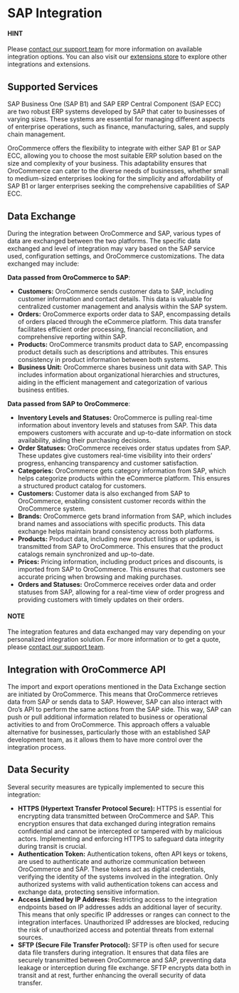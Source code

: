 <a id="integrations-erp-sap"></a>

# SAP Integration

#### HINT
Please <a href="https://oroinc.com/contact-us/" target="_blank">contact our support team</a> for more information on available integration options. You can also visit our <a href="https://extensions.oroinc.com/" target="_blank">extensions store</a> to explore other integrations and extensions.

## Supported Services

SAP Business One (SAP B1) and SAP ERP Central Component (SAP ECC) are two robust ERP systems developed by SAP that cater to businesses of varying sizes. These systems are essential for managing different aspects of enterprise operations, such as finance, manufacturing, sales, and supply chain management.

OroCommerce offers the flexibility to integrate with either SAP B1 or SAP ECC, allowing you to choose the most suitable ERP solution based on the size and complexity of your business. This adaptability ensures that OroCommerce can cater to the diverse needs of businesses, whether small to medium-sized enterprises looking for the simplicity and affordability of SAP B1 or larger enterprises seeking the comprehensive capabilities of SAP ECC.

## Data Exchange

During the integration between OroCommerce and SAP, various types of data are exchanged between the two platforms. The specific data exchanged and level of integration may vary based on the SAP service used, configuration settings, and OroCommerce customizations. The data exchanged may include:

**Data passed from OroCommerce to SAP**:

* **Customers:** OroCommerce sends customer data to SAP, including customer information and contact details. This data is valuable for centralized customer management and analysis within the SAP system.
* **Orders:** OroCommerce exports order data to SAP, encompassing details of orders placed through the eCommerce platform. This data transfer facilitates efficient order processing, financial reconciliation, and comprehensive reporting within SAP.
* **Products:** OroCommerce transmits product data to SAP, encompassing product details such as descriptions and attributes. This ensures consistency in product information between both systems.
* **Business Unit:** OroCommerce shares business unit data with SAP. This includes information about organizational hierarchies and structures, aiding in the efficient management and categorization of various business entities.

**Data passed from SAP to OroCommerce**:

* **Inventory Levels and Statuses:** OroCommerce is pulling real-time information about inventory levels and statuses from SAP. This data empowers customers with accurate and up-to-date information on stock availability, aiding their purchasing decisions.
* **Order Statuses:** OroCommerce receives order status updates from SAP. These updates give customers real-time visibility into their orders’ progress, enhancing transparency and customer satisfaction.
* **Categories:** OroCommerce gets category information from SAP, which helps categorize products within the eCommerce platform. This ensures a structured product catalog for customers.
* **Customers:** Customer data is also exchanged from SAP to OroCommerce, enabling consistent customer records within the OroCommerce system.
* **Brands:** OroCommerce gets brand information from SAP, which includes brand names and associations with specific products. This data exchange helps maintain brand consistency across both platforms.
* **Products:** Product data, including new product listings or updates, is transmitted from SAP to OroCommerce. This ensures that the product catalogs remain synchronized and up-to-date.
* **Prices:** Pricing information, including product prices and discounts, is imported from SAP to OroCommerce. This ensures that customers see accurate pricing when browsing and making purchases.
* **Orders and Statuses:** OroCommerce receives order data and order statuses from SAP, allowing for a real-time view of order progress and providing customers with timely updates on their orders.

#### NOTE
The integration features and data exchanged may vary depending on your personalized integration solution. For more information or to get a quote, please <a href="https://oroinc.com/contact-us/" target="_blank">contact our support team</a>.

## Integration with OroCommerce API

The import and export operations mentioned in the Data Exchange section are initiated by OroCommerce. This means that OroCommerce retrieves data from SAP or sends data to SAP. However, SAP can also interact with Oro’s API to perform the same actions from the SAP side. This way, SAP can push or pull additional information related to business or operational activities to and from OroCommerce. This approach offers a valuable alternative for businesses, particularly those with an established SAP development team, as it allows them to have more control over the integration process.

## Data Security

Several security measures are typically implemented to secure this integration:

* **HTTPS (Hypertext Transfer Protocol Secure):** HTTPS is essential for encrypting data transmitted between OroCommerce and SAP. This encryption ensures that data exchanged during integration remains confidential and cannot be intercepted or tampered with by malicious actors. Implementing and enforcing HTTPS to safeguard data integrity during transit is crucial.
* **Authentication Token:** Authentication tokens, often API keys or tokens, are used to authenticate and authorize communication between OroCommerce and SAP. These tokens act as digital credentials, verifying the identity of the systems involved in the integration. Only authorized systems with valid authentication tokens can access and exchange data, protecting sensitive information.
* **Access Limited by IP Address:** Restricting access to the integration endpoints based on IP addresses adds an additional layer of security. This means that only specific IP addresses or ranges can connect to the integration interfaces. Unauthorized IP addresses are blocked, reducing the risk of unauthorized access and potential threats from external sources.
* **SFTP (Secure File Transfer Protocol):** SFTP is often used for secure data file transfers during integration. It ensures that data files are securely transmitted between OroCommerce and SAP, preventing data leakage or interception during file exchange. SFTP encrypts data both in transit and at rest, further enhancing the overall security of data transfer.
